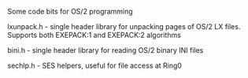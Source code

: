 Some code bits for OS/2 programming

lxunpack.h - single header library for unpacking pages of OS/2 LX files. Supports both EXEPACK:1 and EXEPACK:2 algorithms

bini.h - single header library for reading OS/2 binary INI files

sechlp.h - SES helpers, useful for file access at Ring0

